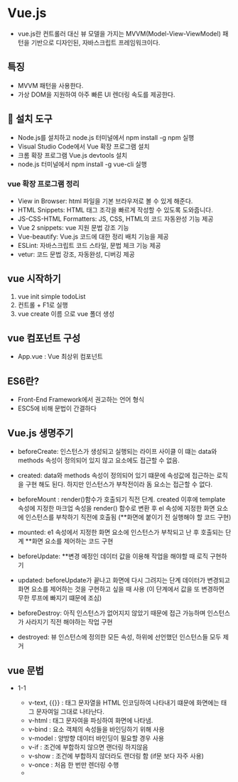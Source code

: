 # Vue.js

* vue.js란 컨트롤러 대신 뷰 모델을 가지는 MVVM(Model-View-ViewModel) 패턴을 기반으로 디자인된,
자바스크립트 프레임워크이다.

## 특징

* MVVM 패턴을 사용한다.
* 가상 DOM을 지원하여 아주 빠른 UI 렌더링 속도를 제공한다.

## 📣 설치 도구

* Node.js를 설치하고 node.js 터미널에서 npm install -g npm 실행
* Visual Studio Code에서 Vue 확장 프로그램 설치
* 크롬 확장 프로그램 Vue.js devtools 설치
* node.js 터미널에서 npm install -g vue-cli 실행

### vue 확장 프로그램 정리

* View in Browser: html 파일을 기본 브라우저로 볼 수 있게 해준다.
* HTML Snippets: HTML 태그 조각을 빠르게 작성할 수 있도록 도와줍니다.
* JS-CSS-HTML Formatters: JS, CSS, HTML의 코드 자동완성 기능 제공
* Vue 2 snippets: vue 지원 문법 강조 기능
* Vue-beautify: Vue.js 코드에 대한 정리 배치 기능을 제공
* ESLint: 자바스크립트 코드 스타일, 문법 체크 기능 제공
* vetur: 코드 문법 강조, 자동완성, 디버깅 제공
 

## vue 시작하기

1. vue init simple todoList 
2. 컨트롤 + F1로 실행
3. vue create 이름 으로 vue 폴더 생성


## vue 컴포넌트 구성

* App.vue : Vue 최상위 컴포넌트 

## ES6란?

* Front-End Framework에서 권고하는 언어 형식
* ESC5에 비해 문법이 간결하다

## Vue.js 생명주기
* beforeCreate: 인스턴스가 생성되고 실행되는 라이프 사이클 이 떄는 data와 methods 속성이 정의되어 있지 않고 요소에도 접근할 수 없음.
   
* created: data와 methods 속성이 정의되어 있기 떄문에 속성값에 접근하는 로직을 구현 해도 된다. 하지만 인스턴스가 부착전이라 돔 요소는 접근할 수 없다.

* beforeMount : render()함수가 호출되기 직전 단계. created 이후에 template 속성에 지정한 마크업 속성을 render() 함수로 변환 후 el 속성에 지정한 화면 요소에 인스턴스를 부착하기 직전에 호출됨 (**화면에 붙이기 전 실행해야 할 코드 구현)

* mounted: e1 속성에서 지정한 화면 요소에 인스턴스가 부착되고 난 후 호출되는 단계 **화면 요소를 제어하는 코드 구현

* beforeUpdate: **변경 예정인 데이터 값을 이용해 작업을 해야할 때 로직 구현하기 

* updated: beforeUpdate가 끝나고 화면에 다시 그려지는 단계 데이터가 변경되고 화면 요소를 제어하는 것을 구현하고 싶을 때 사용 (이 단계에서 값을 또 변경하면 무한 루프에 빠지기 떄문에 조심)

* beforeDestroy: 아직 인스턴스가 없어지지 않았기 때문에 접근 가능하며 인스턴스가 사라지기 직전 해야하는 작업 구현                         

* destroyed: 뷰 인스턴스에 정의한 모든 속성, 하위에 선언했던 인스턴스들 모두 제거
 
## vue 문법

- 1-1
    * v-text, {{}} : 태그 문자열을 HTML 인코딩하여 나타내기 떄문에 화면에는 태그 문자여일 그대로 나타난다.
    * v-html : 태그 문자여을 파싱하여 화면에 나타냄.
    * v-bind : 요소 객체의 속성들을 바인딩하기 위해 사용
    * v-model : 양방향 데이터 바인딩이 필요할 경우 사용
    * v-if : 조건에 부합하지 않으면 랜더링 하지않음
    * v-show : 조건에 부합하지 않더라도 랜더링 함 (if문 보다 자주 사용)
    * v-once : 처음 한 번만 렌더링 수행
    * <template> : 여러 요소의 그룹을 반복 랜더링 처리하고 싶을 때 사용
  
 - 1-2 데이터베이스 값 렌더링 하기
   * ex) v-for="(contact, index) in contacts"> 
         <tr :key="contact.no">
          
 - 1-3 비동기 처리 watch
```
 		watch: {
			"name": function() {
				this.getDataList(this.options.page, this.options.itemsPerPage);
			}
		},
```
  * 
          
          
          
 
